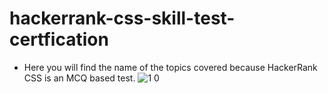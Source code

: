 # hackerrank-css-skill-test-certfication
- Here you will find the name of the topics covered because HackerRank CSS is an MCQ based test.
![1 0](https://user-images.githubusercontent.com/106379604/203107700-8c1cc274-a2e7-48d0-8c96-33a8a942ebc4.png)
